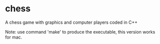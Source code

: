 # chess
A chess game with graphics and computer players coded in C++

Note: use command 'make' to produce the executable, this version works for mac.


